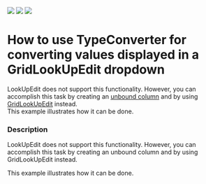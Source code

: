 <!-- default badges list -->
![](https://img.shields.io/endpoint?url=https://codecentral.devexpress.com/api/v1/VersionRange/128632388/11.2.8%2B)
[![](https://img.shields.io/badge/Open_in_DevExpress_Support_Center-FF7200?style=flat-square&logo=DevExpress&logoColor=white)](https://supportcenter.devexpress.com/ticket/details/E2814)
[![](https://img.shields.io/badge/📖_How_to_use_DevExpress_Examples-e9f6fc?style=flat-square)](https://docs.devexpress.com/GeneralInformation/403183)
<!-- default badges end -->
# How to use TypeConverter for converting values displayed in a GridLookUpEdit dropdown


<p>LookUpEdit does not support this functionality. However, you can accomplish this task by creating an <a href="http://documentation.devexpress.com/#WindowsForms/CustomDocument1477"><u>unbound column</u></a> and by using <a href="http://documentation.devexpress.com/#WindowsForms/clsDevExpressXtraEditorsGridLookUpEdittopic"><u>GridLookUpEdit</u></a> instead. <br />
This example illustrates how it can be done.</p>


<h3>Description</h3>

<p>LookUpEdit does not support this functionality. However, you can accomplish this task by creating an unbound column and by using GridLookUpEdit instead. </p><p>This example illustrates how it can be done.</p><br />


<br/>


